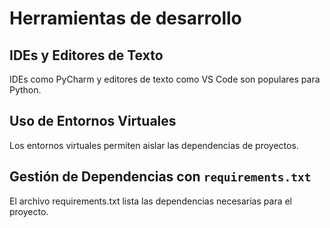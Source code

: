 # Herramientas de desarrollo
## IDEs y Editores de Texto
IDEs como PyCharm y editores de texto como VS Code son populares para Python.
## Uso de Entornos Virtuales
Los entornos virtuales permiten aislar las dependencias de proyectos.
## Gestión de Dependencias con `requirements.txt`
El archivo requirements.txt lista las dependencias necesarias para el proyecto.